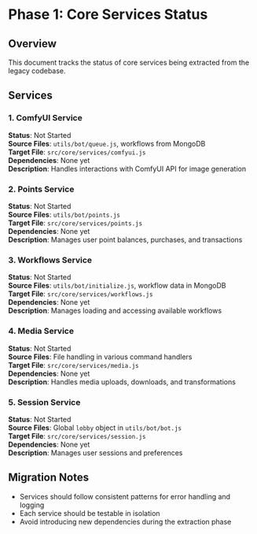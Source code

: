 # Phase 1: Core Services Status

## Overview
This document tracks the status of core services being extracted from the legacy codebase.

## Services

### 1. ComfyUI Service
**Status**: Not Started  
**Source Files**: `utils/bot/queue.js`, workflows from MongoDB  
**Target File**: `src/core/services/comfyui.js`  
**Dependencies**: None yet  
**Description**: Handles interactions with ComfyUI API for image generation  

### 2. Points Service
**Status**: Not Started  
**Source Files**: `utils/bot/points.js`  
**Target File**: `src/core/services/points.js`  
**Dependencies**: None yet  
**Description**: Manages user point balances, purchases, and transactions  

### 3. Workflows Service
**Status**: Not Started  
**Source Files**: `utils/bot/initialize.js`, workflow data in MongoDB  
**Target File**: `src/core/services/workflows.js`  
**Dependencies**: None yet  
**Description**: Manages loading and accessing available workflows  

### 4. Media Service
**Status**: Not Started  
**Source Files**: File handling in various command handlers  
**Target File**: `src/core/services/media.js`  
**Dependencies**: None yet  
**Description**: Handles media uploads, downloads, and transformations  

### 5. Session Service
**Status**: Not Started  
**Source Files**: Global `lobby` object in `utils/bot/bot.js`  
**Target File**: `src/core/services/session.js`  
**Dependencies**: None yet  
**Description**: Manages user sessions and preferences  

## Migration Notes
- Services should follow consistent patterns for error handling and logging
- Each service should be testable in isolation
- Avoid introducing new dependencies during the extraction phase 